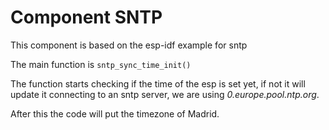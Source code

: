 # Component SNTP

This component is based on the esp-idf example for sntp

The main function is `sntp_sync_time_init()`

The function starts checking if the time of the esp is set yet, if not it will update it connecting to an sntp server, we are using *0.europe.pool.ntp.org*.

After this the code will put the timezone of Madrid.